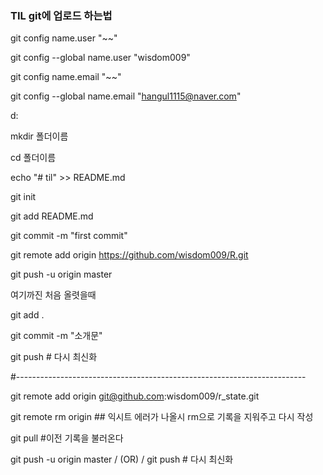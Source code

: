 ### TIL git에 업로드 하는법

git config name.user "~~"

git config --global name.user "wisdom009"

git config name.email "~~"

git config --global name.email "hangul1115@naver.com"


d:

mkdir 폴더이름

cd 폴더이름

echo "# til" >> README.md

git init

git add README.md

git commit -m "first commit"

git remote add origin https://github.com/wisdom009/R.git

git push -u origin master

여기까진 처음 올렷을때


git add .

git commit -m "소개문"

git push   # 다시 최신화

#------------------------------------------------------------------------


git remote add origin git@github.com:wisdom009/r_state.git

git remote rm origin ## 익시트 에러가 나올시 rm으로 기록을 지워주고 다시 작성

git pull #이전 기록을 불러온다

git push -u origin master  / (OR) /  git push   # 다시 최신화
